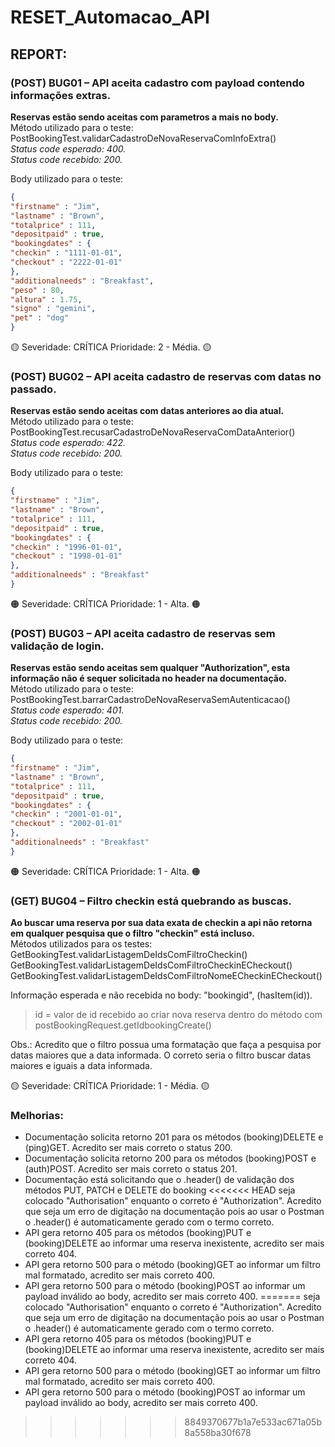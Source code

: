 # RESET_Automacao_API

## REPORT:

### (POST) BUG01 – API aceita cadastro com payload contendo informações extras.

**Reservas estão sendo aceitas com parametros a mais no body.**<br />
Método utilizado para o teste: PostBookingTest.validarCadastroDeNovaReservaComInfoExtra()<br />
_Status code esperado: 400.<br />
Status code recebido: 200.<br />_

Body utilizado para o teste:
```json
{
"firstname" : "Jim",
"lastname" : "Brown",
"totalprice" : 111,
"depositpaid" : true,
"bookingdates" : {
"checkin" : "1111-01-01",
"checkout" : "2222-01-01"
},
"additionalneeds" : "Breakfast",
"peso" : 80,
"altura" : 1.75,
"signo" : "gemini",
"pet" : "dog"
}
```
:yellow_circle: Severidade: CRÍTICA Prioridade: 2 - Média. :yellow_circle:

### (POST) BUG02 – API aceita cadastro de reservas com datas no passado.

**Reservas estão sendo aceitas com datas anteriores ao dia atual.<br />**
Método utilizado para o teste: PostBookingTest.recusarCadastroDeNovaReservaComDataAnterior()<br />
_Status code esperado: 422.<br />
Status code recebido: 200.<br />_

Body utilizado para o teste:
```json
{
"firstname" : "Jim",
"lastname" : "Brown",
"totalprice" : 111,
"depositpaid" : true,
"bookingdates" : {
"checkin" : "1996-01-01",
"checkout" : "1998-01-01"
},
"additionalneeds" : "Breakfast"
}
```
:orange_circle: Severidade: CRÍTICA Prioridade: 1 - Alta. :orange_circle:

### (POST) BUG03 – API aceita cadastro de reservas sem validação de login.

**Reservas estão sendo aceitas sem qualquer "Authorization", esta informação não é sequer solicitada no header na documentação.<br />**
Método utilizado para o teste: PostBookingTest.barrarCadastroDeNovaReservaSemAutenticacao()<br />
_Status code esperado: 401.<br />
Status code recebido: 200.<br />_

Body utilizado para o teste:
```json
{
"firstname" : "Jim",
"lastname" : "Brown",
"totalprice" : 111,
"depositpaid" : true,
"bookingdates" : {
"checkin" : "2001-01-01",
"checkout" : "2002-01-01"
},
"additionalneeds" : "Breakfast"
}
```
:orange_circle: Severidade: CRÍTICA Prioridade: 1 - Alta. :orange_circle:

### (GET) BUG04 – Filtro checkin está quebrando as buscas.

**Ao buscar uma reserva por sua data exata de checkin a api não retorna em qualquer pesquisa que o filtro "checkin" está incluso.<br />**
Métodos utilizados para os testes:<br />
GetBookingTest.validarListagemDeIdsComFiltroCheckin()<br />
GetBookingTest.validarListagemDeIdsComFiltroCheckinECheckout()<br />
GetBookingTest.validarListagemDeIdsComFiltroNomeECheckinECheckout()<br />

Informação esperada e não recebida no body: "bookingid", (hasItem(id)).<br />
>id = valor de id recebido ao criar nova reserva dentro do método com postBookingRequest.getIdbookingCreate()


Obs.: Acredito que o filtro possua uma formatação que faça a pesquisa por datas maiores que a data informada.
O correto seria o filtro buscar datas maiores e iguais a data informada.

:yellow_circle: Severidade: CRÍTICA Prioridade: 1 - Média. :yellow_circle:

### Melhorias:
* Documentação solicita retorno 201 para os métodos (booking)DELETE e (ping)GET. Acredito ser mais correto o status 200.
* Documentação solicita retorno 200 para os métodos (booking)POST e (auth)POST. Acredito ser mais correto o status 201.
* Documentação está solicitando que o .header() de validação dos métodos PUT, PATCH e DELETE do booking
<<<<<<< HEAD
  seja colocado "Authorisation" enquanto o correto é "Authorization". Acredito que seja um erro de digitação na documentação
  pois ao usar o Postman o .header() é automaticamente gerado com o termo correto.
* API gera retorno 405 para os métodos (booking)PUT e (booking)DELETE ao informar uma reserva inexistente, acredito ser mais correto 404.
* API gera retorno 500 para o método (booking)GET ao informar um filtro mal formatado, acredito ser mais correto 400.
* API gera retorno 500 para o método (booking)POST ao informar um payload inválido ao body, acredito ser mais correto 400.
=======
seja colocado "Authorisation" enquanto o correto é "Authorization". Acredito que seja um erro de digitação na documentação
pois ao usar o Postman o .header() é automaticamente gerado com o termo correto.
* API gera retorno 405 para os métodos (booking)PUT e (booking)DELETE ao informar uma reserva inexistente, acredito ser mais correto 404.
* API gera retorno 500 para o método (booking)GET ao informar um filtro mal formatado, acredito ser mais correto 400.
* API gera retorno 500 para o método (booking)POST ao informar um payload inválido ao body, acredito ser mais correto 400.





>>>>>>> 8849370677b1a7e533ac671a05b8a558ba30f678

